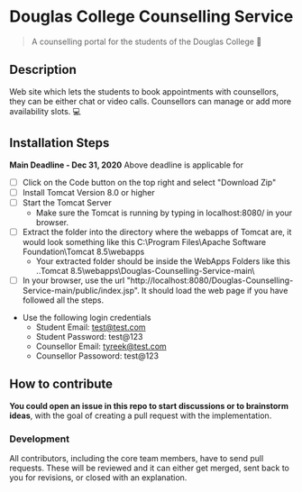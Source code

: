# Douglas College Counselling Service
>A counselling portal for the students of the Douglas College :book:  
## Description
Web site which lets the students to book appointments with counsellors, they can be either chat or video calls. Counsellors can manage or add more availability slots. :computer:  
## Installation Steps
**Main Deadline - Dec 31, 2020** 
Above deadline is applicable for
 - [ ] Click on the Code button on the top right and select "Download Zip"
 - [ ] Install Tomcat Version 8.0 or higher
 - [ ] Start the Tomcat Server
   - Make sure the Tomcat is running by typing in localhost:8080/ in your browser.
 - [ ] Extract the folder into the directory where the webapps of Tomcat are, it would look something like this C:\Program Files\Apache Software Foundation\Tomcat 8.5\webapps
   - Your extracted folder should be inside the WebApps Folders like this ..Tomcat 8.5\webapps\Douglas-Counselling-Service-main\
 - [ ] In your browser, use the url "http://localhost:8080/Douglas-Counselling-Service-main/public/index.jsp". It should load the web page if you have followed all the steps.
 - Use the following login credentials
   - Student Email: test@test.com
   - Student Password: test@123
   - Counsellor Email: tyreek@test.com
   - Counsellor Passoword: test@123
 ## How to contribute

**You could open an issue in this repo to start discussions or to brainstorm ideas**, with the goal of creating a pull request with the implementation.

### Development

All contributors, including the core team members, have to send pull requests. These will be reviewed and it can either get merged, sent back to you for revisions, or closed with an explanation.
